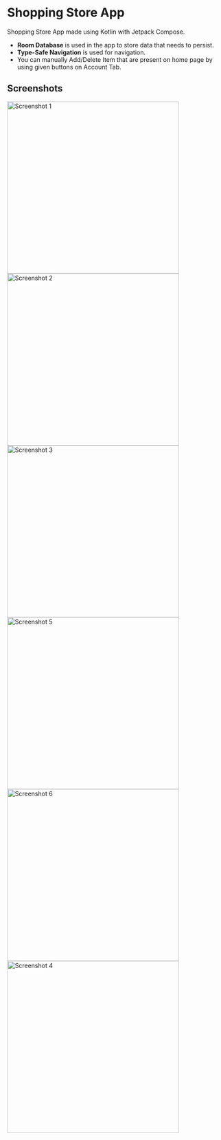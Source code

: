 # Shopping Store App

Shopping Store App made using Kotlin with Jetpack Compose.

- **Room Database** is used in the app to store data that needs to persist.
- **Type-Safe Navigation** is used for navigation.
- You can manually Add/Delete Item that are present on home page by using given buttons on Account Tab.

## Screenshots

<img src="https://github.com/user-attachments/assets/77b9ccc0-1a1f-488c-bda8-6db22210bb54" alt="Screenshot 1" height="400">
<img src="https://github.com/user-attachments/assets/489b59ba-eae0-4234-b28d-8bfa4a687f53" alt="Screenshot 2" height="400">
<img src="https://github.com/user-attachments/assets/a59de7cf-6817-45bd-8607-42d8730102e0" alt="Screenshot 3" height="400">
<img src="https://github.com/user-attachments/assets/f43dc757-8ea3-4db6-90c2-15fd50b94e97" alt="Screenshot 5" height="400">
<img src="https://github.com/user-attachments/assets/ba56a5ca-e983-4755-9653-8a9b4948e516" alt="Screenshot 6" height="400">
<img src="https://github.com/user-attachments/assets/7b279840-064b-4879-966d-2d3b8cc646e9" alt="Screenshot 4" height="400">
